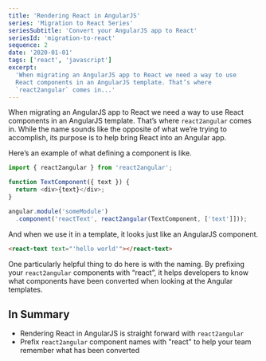 ```yaml
---
title: 'Rendering React in AngularJS'
series: 'Migration to React Series'
seriesSubtitle: 'Convert your AngularJS app to React'
seriesId: 'migration-to-react'
sequence: 2
date: '2020-01-01'
tags: ['react', 'javascript']
excerpt:
  'When migrating an AngularJS app to React we need a way to use
  React components in an AngularJS template. That’s where
  `react2angular` comes in...'
---
```


When migrating an AngularJS app to React we need a way to use React
components in an AngularJS template. That’s where `react2angular`
comes in. While the name sounds like the opposite of what we’re
trying to accomplish, its purpose is to help bring React into an
Angular app.

Here’s an example of what defining a component is like.

```javascript
import { react2angular } from 'react2angular';

function TextComponent({ text }) {
  return <div>{text}</div>;
}

angular.module('someModule')
  .component('reactText', react2angular(TextComponent, ['text']]));
```

And when we use it in a template, it looks just like an AngularJS
component.

```html
<react-text text="'hello world'"></react-text>
```

One particularly helpful thing to do here is with the naming. By
prefixing your `react2angular` components with “react”, it helps
developers to know what components have been converted when looking
at the Angular templates.

## In Summary

- Rendering React in AngularJS is straight forward with
  `react2angular`
- Prefix `react2angular` component names with "react" to help your
  team remember what has been converted
